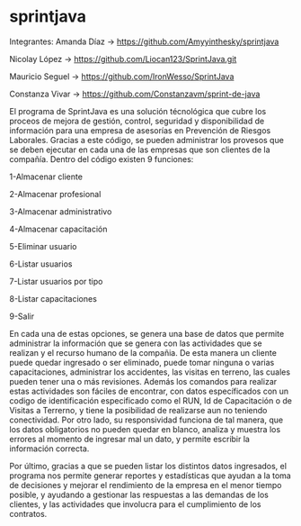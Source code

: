 # sprintjava
Integrantes:
Amanda Díaz -> https://github.com/Amyyinthesky/sprintjava

Nicolay López -> https://github.com/Liocan123/SprintJava.git

Mauricio Seguel -> https://github.com/IronWesso/SprintJava

Constanza Vivar -> https://github.com/Constanzavm/sprint-de-java

El programa de SprintJava es una solución técnológica que cubre los proceos de mejora de gestión, control, seguridad y disponibilidad de información para una empresa de asesorías en Prevención de Riesgos Laborales. Gracias a este código, se pueden administrar los provesos que se deben ejecutar en cada una de las empresas que son clientes de la compañía.
Dentro del código existen 9 funciones:

  1-Almacenar cliente
  
  2-Almacenar profesional
  
  3-Almacenar administrativo
  
  4-Almacenar capacitación
  
  5-Eliminar usuario
  
  6-Listar usuarios
  
  7-Listar usuarios por tipo
  
  8-Listar capacitaciones
  
  9-Salir
 
En cada una de estas opciones, se genera una base de datos que permite administrar la información que se genera con las actividades que se realizan y el recurso humano de la compañia. 
De esta manera un cliente puede quedar ingresado o ser eliminado, puede tomar  ninguna o varias capacitaciones, administrar los accidentes, las visitas en terreno, las cuales pueden tener una o más revisiones. Además los comandos para realizar estas actividades son fáciles de encontrar, con datos específicados con un codigo de identificación especificado como el RUN, Id de Capacitación o de Visitas a Terrerno, y tiene la posibilidad de realizarse aun no teniendo conectividad. 
Por otro lado, su responsividad funciona de tal manera, que los datos obligatorios no pueden quedar en blanco, analiza y muestra los errores al momento de ingresar mal un dato, y permite escribir la información correcta.

Por último, gracias a que se pueden listar los distintos datos ingresados, el programa nos permite generar reportes y estadísticas que ayudan a la toma de decisiones y mejorar el rendimiento de la empresa en el menor tiempo posible, y ayudando a gestionar las respuestas a las demandas de los clientes, y las actividades que involucra para el cumplimiento de los contratos.

